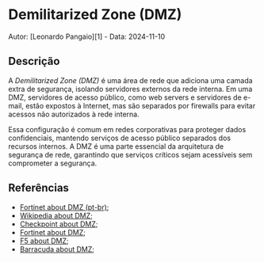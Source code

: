 # Demilitarized Zone (DMZ)

Autor: [Leonardo Pangaio][1] - Data: 2024-11-10

## Descrição

A *Demilitarized Zone (DMZ)* é uma área de rede que adiciona uma camada extra de segurança, isolando servidores externos da rede interna. Em uma DMZ, servidores de acesso público, como web servers e servidores de e-mail, estão expostos à Internet, mas são separados por firewalls para evitar acessos não autorizados à rede interna.

Essa configuração é comum em redes corporativas para proteger dados confidenciais, mantendo serviços de acesso público separados dos recursos internos. A DMZ é uma parte essencial da arquitetura de segurança de rede, garantindo que serviços críticos sejam acessíveis sem comprometer a segurança.

## Referências

- [Fortinet about DMZ (pt-br)](https://www.fortinet.com/br/resources/cyberglossary/what-is-dmz);
- [Wikipedia about DMZ](https://pt.wikipedia.org/wiki/DMZ_(computa%C3%A7%C3%A3o));
- [Checkpoint about DMZ](https://www.checkpoint.com/pt/cyber-hub/network-security/what-is-a-dmz-network/);
- [Fortinet about DMZ](https://www.fortinet.com/resources/cyberglossary/what-is-dmz);
- [F5 about DMZ](https://www.f5.com/glossary/demilitarized-zone-dmz);
- [Barracuda about DMZ](https://www.barracuda.com/support/glossary/dmz-network);
